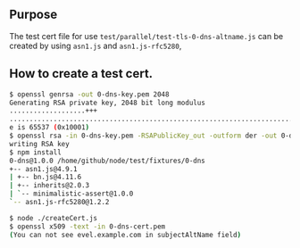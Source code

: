 ## Purpose
The test cert file for use `test/parallel/test-tls-0-dns-altname.js`
can be created by using `asn1.js` and `asn1.js-rfc5280`,

## How to create a test cert.

```sh
$ openssl genrsa -out 0-dns-key.pem 2048
Generating RSA private key, 2048 bit long modulus
...................+++
..............................................................................................+++
e is 65537 (0x10001)
$ openssl rsa -in 0-dns-key.pem -RSAPublicKey_out -outform der -out 0-dns-rsapub.der
writing RSA key
$ npm install
0-dns@1.0.0 /home/github/node/test/fixtures/0-dns
+-- asn1.js@4.9.1
| +-- bn.js@4.11.6
| +-- inherits@2.0.3
| `-- minimalistic-assert@1.0.0
`-- asn1.js-rfc5280@1.2.2

$ node ./createCert.js
$ openssl x509 -text -in 0-dns-cert.pem
(You can not see evel.example.com in subjectAltName field)
```
